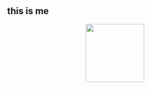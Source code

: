 ## this is me
<div align="center"> <img height="137px" src="https://github-readme-stats.vercel.app/api?username=slanderou&hide_title=true&hide_border=true&show_icons=trueline_height=21&text_color=000&icon_color=000&bg_color=0,ea6161,ffc64d,fffc4d,52fa5a&theme=graywhite" /> </div>
